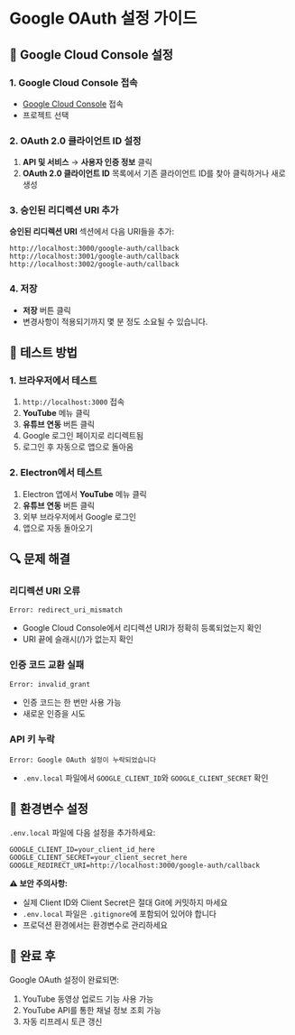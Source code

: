 # Google OAuth 설정 가이드

## 🔧 Google Cloud Console 설정

### 1. Google Cloud Console 접속
- [Google Cloud Console](https://console.cloud.google.com/) 접속
- 프로젝트 선택

### 2. OAuth 2.0 클라이언트 ID 설정
1. **API 및 서비스** → **사용자 인증 정보** 클릭
2. **OAuth 2.0 클라이언트 ID** 목록에서 기존 클라이언트 ID를 찾아 클릭하거나 새로 생성

### 3. 승인된 리디렉션 URI 추가
**승인된 리디렉션 URI** 섹션에서 다음 URI들을 추가:

```
http://localhost:3000/google-auth/callback
http://localhost:3001/google-auth/callback
http://localhost:3002/google-auth/callback
```

### 4. 저장
- **저장** 버튼 클릭
- 변경사항이 적용되기까지 몇 분 정도 소요될 수 있습니다.

## 🧪 테스트 방법

### 1. 브라우저에서 테스트
1. `http://localhost:3000` 접속
2. **YouTube** 메뉴 클릭
3. **유튜브 연동** 버튼 클릭
4. Google 로그인 페이지로 리디렉트됨
5. 로그인 후 자동으로 앱으로 돌아옴

### 2. Electron에서 테스트
1. Electron 앱에서 **YouTube** 메뉴 클릭
2. **유튜브 연동** 버튼 클릭
3. 외부 브라우저에서 Google 로그인
4. 앱으로 자동 돌아오기

## 🔍 문제 해결

### 리디렉션 URI 오류
```
Error: redirect_uri_mismatch
```
- Google Cloud Console에서 리디렉션 URI가 정확히 등록되었는지 확인
- URI 끝에 슬래시(/)가 없는지 확인

### 인증 코드 교환 실패
```
Error: invalid_grant
```
- 인증 코드는 한 번만 사용 가능
- 새로운 인증을 시도

### API 키 누락
```
Error: Google OAuth 설정이 누락되었습니다
```
- `.env.local` 파일에서 `GOOGLE_CLIENT_ID`와 `GOOGLE_CLIENT_SECRET` 확인

## 📝 환경변수 설정

`.env.local` 파일에 다음 설정을 추가하세요:

```env
GOOGLE_CLIENT_ID=your_client_id_here
GOOGLE_CLIENT_SECRET=your_client_secret_here
GOOGLE_REDIRECT_URI=http://localhost:3000/google-auth/callback
```

**⚠️ 보안 주의사항:**
- 실제 Client ID와 Client Secret은 절대 Git에 커밋하지 마세요
- `.env.local` 파일은 `.gitignore`에 포함되어 있어야 합니다
- 프로덕션 환경에서는 환경변수로 관리하세요

## 🚀 완료 후

Google OAuth 설정이 완료되면:
1. YouTube 동영상 업로드 기능 사용 가능
2. YouTube API를 통한 채널 정보 조회 가능
3. 자동 리프레시 토큰 갱신
